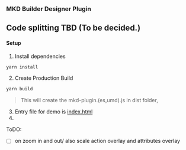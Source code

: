 ### MKD Builder Designer Plugin

## Code splitting TBD (To be decided.)

#### Setup

1. Install dependencies
```sh
yarn install
```

2. Create Production Build
```sh
yarn build
```
> This will create the mkd-plugin.(es,umd).js in dist folder,


3. Entry file for demo is [index.html](index.html)
4. 



ToDO:
- [ ] on zoom in and out/ also scale action overlay and attributes overlay